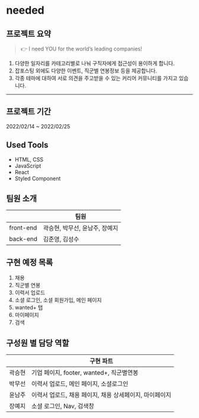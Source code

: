 # needed

## 프로젝트 요약

> 👉 I need YOU for the world’s leading companies!

1. 다양한 일자리를 카테고리별로 나눠 구직자에게 접근성이 용이하게 합니다.
2. 잡포스팅 외에도 다양한 이벤트, 직군별 연봉정보 등을 제공합니다.
3. 각종 테마에 대하여 서로 의견을 주고받을 수 있는 커리어 커뮤니티를 가지고 있습니다.

---

## 프로젝트 기간

2022/02/14 ~ 2022/02/25

## Used Tools

- HTML, CSS
- JavaScript
- React
- Styled Component

## 팀원 소개

|           | 팀원                           |
| --------- | ------------------------------ |
| front-end | 곽승현, 박무선, 윤남주, 장예지 |
| back-end  | 김준영, 김성수                 |

## 구현 예정 목록

1. 채용
2. 직군별 연봉
3. 이력서 업로드
4. 소셜 로그인, 소셜 회원가입, 메인 페이지
5. wanted+ 탭
6. 마이페이지
7. 검색

## 구성원 별 담당 역할

|        | 구현 파트                                               |
| ------ | ------------------------------------------------------- |
| 곽승현 | 기업 페이지, footer, wanted+, 직군별연봉                |
| 박무선 | 이력서 업로드, 메인 페이지, 소셜로그인                  |
| 윤남주 | 이력서 업로드, 채용 페이지, 채용 상세페이지, 마이페이지 |
| 장예지 | 소셜 로그인, Nav, 검색창                                |
